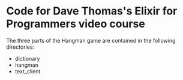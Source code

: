 # Code for Dave Thomas's Elixir for Programmers video course

The three parts of the Hangman game are contained in the following directories:

- dictionary
- hangman
- text_client
